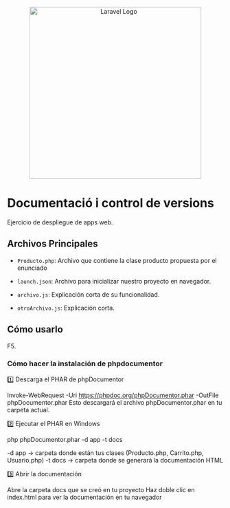 <p align="center"><a href="https://laravel.com" target="_blank"><img src="https://raw.githubusercontent.com/laravel/art/master/logo-lockup/5%20SVG/2%20CMYK/1%20Full%20Color/laravel-logolockup-cmyk-red.svg" width="400" alt="Laravel Logo"></a></p>

# Documentació i control de versions

Ejercicio de despliegue de apps web.

## Archivos Principales
- `Producto.php`: Archivo que contiene la clase producto propuesta por el enunciado
- `launch.json`: Archivo para inicializar nuestro proyecto en navegador.

- `archivo.js`: Explicación corta de su funcionalidad.
- `otroArchivo.js`: Explicación corta.

## Cómo usarlo

F5.

### Cómo hacer la instalación de phpdocumentor

1️⃣ Descarga el PHAR de phpDocumentor

Invoke-WebRequest -Uri https://phpdoc.org/phpDocumentor.phar -OutFile phpDocumentor.phar
Esto descargará el archivo phpDocumentor.phar en tu carpeta actual.

2️⃣ Ejecutar el PHAR en Windows

php phpDocumentor.phar -d app -t docs

-d app → carpeta donde están tus clases (Producto.php, Carrito.php, Usuario.php)
-t docs → carpeta donde se generará la documentación HTML

3️⃣ Abrir la documentación

Abre la carpeta docs que se creó en tu proyecto
Haz doble clic en index.html para ver la documentación en tu navegador